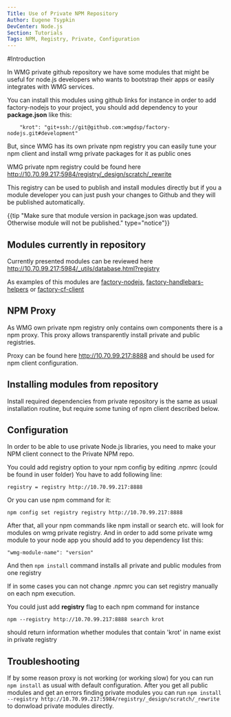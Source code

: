 ```yaml
---
Title: Use of Private NPM Repository
Author: Eugene Tsypkin
DevCenter: Node.js
Section: Tutorials
Tags: NPM, Registry, Private, Configuration
---
```


#Introduction

In WMG private github repository we have some modules that might be useful for node.js developers who wants to bootstrap their apps or easily integrates with WMG services.

You can install this modules using github links for instance in order to add factory-nodejs to your project, you should add dependency to your **package.json** like this:

        "krot": "git+ssh://git@github.com:wmgdsp/factory-nodejs.git#development"

But, since WMG has its own private npm registry you can easily tune your npm client and install wmg private packages for it as public ones

WMG private npm registry could be found here http://10.70.99.217:5984/registry/_design/scratch/_rewrite

This registry can be used to publish and install modules directly but if you a module developer you can just push your changes to Github and they will be published automatically.

{{tip "Make sure that module version in package.json was updated. Otherwise module will not be published." type="notice"}}

## Modules currently in repository

Currently presented modules can be reviewed here http://10.70.99.217:5984/_utils/database.html?registry

As examples of this modules are [factory-nodejs][1], [factory-handlebars-helpers][2] or [factory-cf-client][3]

## NPM Proxy

As WMG own private npm registry only contains own components there is a npm proxy. This proxy allows transparently install private and public registries.

Proxy can be found here http://10.70.99.217:8888 and should be used for npm client configuration.

## Installing modules from repository

Install required dependencies from private repository is the same as usual installation routine, but require some tuning of npm client described below.

## Configuration

In order to be able to use private Node.js libraries, you need to make your NPM client connect to the Private NPM repo.

You could add registry option to your npm config by editing .npmrc (could be found in user folder) You have to add following line:

    registry = registry http://10.70.99.217:8888

Or you can use npm command for it:

    npm config set registry registry http://10.70.99.217:8888

After that, all your npm commands like npm install or search etc. will look for modules on wmg private registry. And in order to add some private wmg module to your node app you should add to you dependency list this:

    "wmg-module-name": "version"

And then `npm install` command installs all private and public modules from one registry

If in some cases you can not change .npmrc you can set registry manually on each npm execution.

You could just add **registry** flag to each npm command for instance

    npm --registry http://10.70.99.217:8888 search krot

should return information whether modules that contain 'krot' in name exist in private registry

## Troubleshooting

If by some reason proxy is not working (or working slow) for you can run `npm install` as usual with default configuration. After you get all public modules and get an errors finding private modules you can run `npm install --registry http://10.70.99.217:5984/registry/_design/scratch/_rewrite` to donwload private modules directly.


  [1]: https://github.com/wmgdsp/factory-nodejs
  [2]: https://github.com/wmgdsp/factory-handlebars-helpers
  [3]: https://github.com/wmgdsp/factory-cf-client
